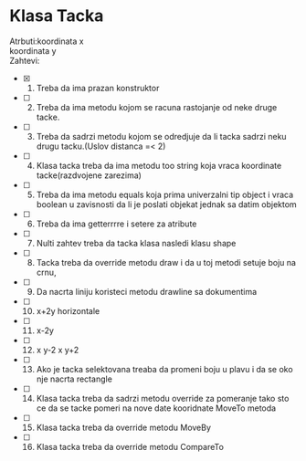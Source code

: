 # Klasa Tacka
Atrbuti:koordinata x <br>
		koordinata y <br>
Zahtevi:<br>
 * [x] 1. Treba da ima prazan konstruktor<br>
 * [ ] 2. Treba da ima metodu kojom se racuna rastojanje od neke druge tacke.<br>
 * [ ] 3. Treba da sadrzi metodu kojom se odredjuje da li tacka sadrzi neku drugu tacku.(Uslov distanca =< 2)<br>
 * [ ] 4. Klasa tacka treba da ima metodu too string koja vraca koordinate tacke(razdvojene zarezima)<br>
 * [ ] 5. Treba da ima metodu equals koja prima univerzalni tip object i vraca boolean u zavisnosti da li je poslati objekat jednak sa datim objektom<br>
 * [ ] 6. Treba da ima getterrrre i setere za atribute<br>
 * [ ] 7. Nulti zahtev treba da tacka klasa nasledi klasu shape<br>
 * [ ] 8. Tacka treba da override metodu draw i da u toj metodi setuje boju na crnu,<br>
 * [ ] 9. Da nacrta liniju koristeci metodu drawline sa dokumentima<br>
 * [ ] 10. x+2y horizontale<br>
 * [ ] 11. x-2y<br>
 * [ ] 12. x
y-2
x
y+2
 * [ ] 13. Ako je tacka selektovana treaba da promeni boju u plavu i da se oko nje nacrta rectangle<br>
 * [ ] 14. Klasa tacka treba da sadrzi metodu override za pomeranje tako sto ce da se tacke pomeri na nove date kooridnate MoveTo metoda<br>
 * [ ] 15. Klasa tacka treba da override metodu MoveBy<br>
 * [ ] 16. Klasa tacka treba da override metodu CompareTo<br>